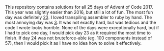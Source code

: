 This repository contains solutions for all 25 days of Advent of Code 2017. This year was
slightly easier than 2016, but still a lot of fun. The most fun day was definitely
[23](https://github.com/ceribe/advent-of-code-2017/tree/master/23). I loved transpiling
assembler to ruby by hand. The most annoying day was [3](https://github.com/ceribe/advent-of-code-2017/tree/master/3).
It was not exactly hard, but was tedious and the code I wrote looks horrible. None of the days were exceptionally hard,
but if I had to pick one day, I would pick day 23 as it required the most time to finish. If day
[24](https://github.com/ceribe/advent-of-code-2017/tree/master/24) was not bruteforce-able (eg. 100 components instead of 57),
then I would pick it as I have no idea how to solve it effectively.